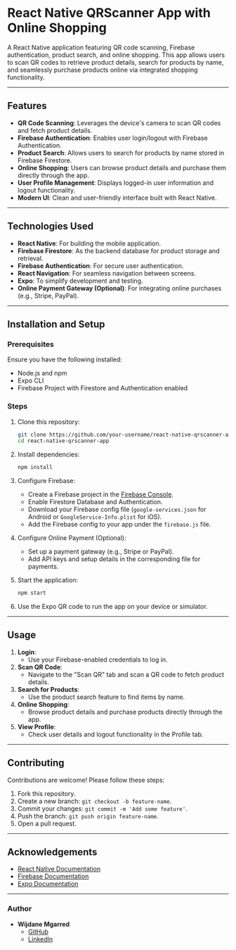

# React Native QRScanner App with Online Shopping

A React Native application featuring QR code scanning, Firebase authentication, product search, and online shopping. This app allows users to scan QR codes to retrieve product details, search for products by name, and seamlessly purchase products online via integrated shopping functionality.

---

## Features

- **QR Code Scanning**: Leverages the device's camera to scan QR codes and fetch product details.
- **Firebase Authentication**: Enables user login/logout with Firebase Authentication.
- **Product Search**: Allows users to search for products by name stored in Firebase Firestore.
- **Online Shopping**: Users can browse product details and purchase them directly through the app.
- **User Profile Management**: Displays logged-in user information and logout functionality.
- **Modern UI**: Clean and user-friendly interface built with React Native.

---

## Technologies Used

- **React Native**: For building the mobile application.
- **Firebase Firestore**: As the backend database for product storage and retrieval.
- **Firebase Authentication**: For secure user authentication.
- **React Navigation**: For seamless navigation between screens.
- **Expo**: To simplify development and testing.
- **Online Payment Gateway (Optional)**: For integrating online purchases (e.g., Stripe, PayPal).

---

## Installation and Setup

### Prerequisites

Ensure you have the following installed:
- Node.js and npm
- Expo CLI
- Firebase Project with Firestore and Authentication enabled

### Steps

1. Clone this repository:
   ```bash
   git clone https://github.com/your-username/react-native-qrscanner-app.git
   cd react-native-qrscanner-app
   ```

2. Install dependencies:
   ```bash
   npm install
   ```

3. Configure Firebase:
   - Create a Firebase project in the [Firebase Console](https://console.firebase.google.com/).
   - Enable Firestore Database and Authentication.
   - Download your Firebase config file (`google-services.json` for Android or `GoogleService-Info.plist` for iOS).
   - Add the Firebase config to your app under the `firebase.js` file.

4. Configure Online Payment (Optional):
   - Set up a payment gateway (e.g., Stripe or PayPal).
   - Add API keys and setup details in the corresponding file for payments.

5. Start the application:
   ```bash
   npm start
   ```

6. Use the Expo QR code to run the app on your device or simulator.

---


## Usage

1. **Login**:
   - Use your Firebase-enabled credentials to log in.
2. **Scan QR Code**:
   - Navigate to the "Scan QR" tab and scan a QR code to fetch product details.
3. **Search for Products**:
   - Use the product search feature to find items by name.
4. **Online Shopping**:
   - Browse product details and purchase products directly through the app.
5. **View Profile**:
   - Check user details and logout functionality in the Profile tab.

---



## Contributing

Contributions are welcome! Please follow these steps:
1. Fork this repository.
2. Create a new branch: `git checkout -b feature-name`.
3. Commit your changes: `git commit -m 'Add some feature'`.
4. Push the branch: `git push origin feature-name`.
5. Open a pull request.

---



## Acknowledgements

- [React Native Documentation](https://reactnative.dev/docs/getting-started)
- [Firebase Documentation](https://firebase.google.com/docs)
- [Expo Documentation](https://docs.expo.dev/)

---

### Author

- **Wijdane Mgarred**  
  - [GitHub](https://github.com/wijdanemgarred)  
  - [LinkedIn](https://www.linkedin.com/in/wijdane-mgarred/)
